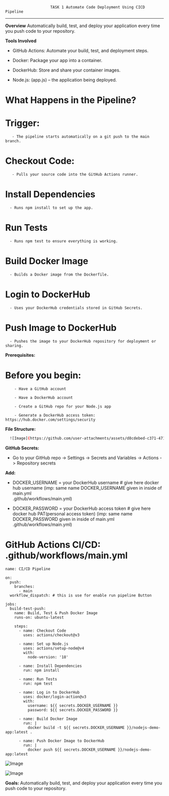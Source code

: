                         TASK 1 Automate Code Deployment Using CICD Pipeline
---
**Overview**
  Automatically build, test, and deploy your application every time you push code to your repository.

 **Tools Involved**
  - GitHub Actions: Automate your build, test, and deployment steps.

  - Docker: Package your app into a container.

  - DockerHub: Store and share your container images.

  - Node.js: (app.js) – the application being deployed.

# What Happens in the Pipeline?
   # Trigger:

       - The pipeline starts automatically on a git push to the main branch.

   # Checkout Code:

       - Pulls your source code into the GitHub Actions runner.

  # Install Dependencies

      - Runs npm install to set up the app.

  # Run Tests

      - Runs npm test to ensure everything is working.

  # Build Docker Image

      - Builds a Docker image from the Dockerfile.

  # Login to DockerHub

      - Uses your DockerHub credentials stored in GitHub Secrets.

  # Push Image to DockerHub

      - Pushes the image to your DockerHub repository for deployment or sharing.

**Prerequisites:**
   # Before you begin:

        - Have a GitHub account

        - Have a DockerHub account

        - Create a GitHub repo for your Node.js app

        - Generate a DockerHub access token: https://hub.docker.com/settings/security



**File Structure:**
```sh
  ![Image](https://github.com/user-attachments/assets/d8cdebed-c371-4719-8121-e65ee309cdb5)
```
 **GitHub Secrets:**
   - Go to your GitHub repo → Settings → Secrets and Variables → Actions -> Repository secrets

**Add:**

   - DOCKER_USERNAME = your DockerHub username   # give here docker hub username          (imp: same name DOCKER_USERNAME given in inside of main.yml                 
     .github/workflows/main.yml)

  - DOCKER_PASSWORD = your DockerHub access token   # give here docker hub               PAT(personal access token) (imp: same name                DOCKER_PASSWORD given in inside of        main.yml .github/workflows/main.yml)

# GitHub Actions CI/CD: .github/workflows/main.yml
```
name: CI/CD Pipeline

on:
  push:
    branches:
      - main
  workflow_dispatch: # this is use for enable run pipeline Button

jobs:
  build-test-push:
    name: Build, Test & Push Docker Image
    runs-on: ubuntu-latest

    steps:
      - name: Checkout Code
        uses: actions/checkout@v3

      - name: Set up Node.js
        uses: actions/setup-node@v4
        with:
          node-version: '18'

      - name: Install Dependencies
        run: npm install

      - name: Run Tests
        run: npm test

      - name: Log in to DockerHub
        uses: docker/login-action@v3
        with:
          username: ${{ secrets.DOCKER_USERNAME }}
          password: ${{ secrets.DOCKER_PASSWORD }}

      - name: Build Docker Image
        run: |
          docker build -t ${{ secrets.DOCKER_USERNAME }}/nodejs-demo-app:latest .

      - name: Push Docker Image to DockerHub
        run: |
          docker push ${{ secrets.DOCKER_USERNAME }}/nodejs-demo-app:latest
```
![Image](https://github.com/user-attachments/assets/ea0f9921-5695-4ae3-8592-1075051316bd)

![Image](https://github.com/user-attachments/assets/f26c0987-9260-4257-a557-48311cb11b1e)

**Goals:** Automatically build, test, and deploy your application every time you push code to your repository.


      
